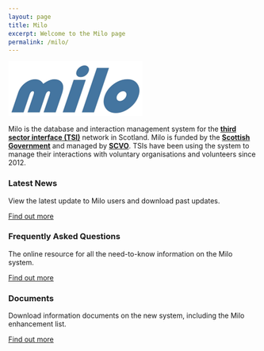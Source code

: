 ```yaml
---
layout: page
title: Milo
excerpt: Welcome to the Milo page
permalink: /milo/
---
```


<img src="/images/MiloLogo.png" alt="Milo Logo" title="Milo Logo">

Milo is the database and interaction management system for the <a href="http://www.vascotland.org/" target="_blank">**third sector interface (TSI)**</a> network in Scotland. Milo is funded by the <a href="http://www.gov.scot/" target="_blank">**Scottish Government**</a> and managed by <a href="http://www.scvo.org.uk/" target="_blank">**SCVO**</a>. TSIs have been using the system to manage their interactions with voluntary organisations and volunteers since 2012.

### Latest News

View the latest update to Milo users and download past updates.

<a href="/milonews/" class="btn btn-primary btn-lg">Find out more</a>

### Frequently Asked Questions

The online resource for all the need-to-know information on the Milo system.

<a href="/milofaq/" class="btn btn-primary btn-lg">Find out more</a>

### Documents

Download information documents on the new system, including the Milo enhancement list.

<a href="/milodocs/" class="btn btn-primary btn-lg">Find out more</a>
